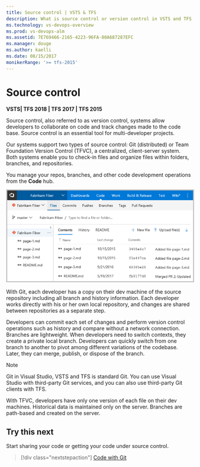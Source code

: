 ```yaml
---
title: Source control | VSTS & TFS
description: What is source control or version control in VSTS and TFS 
ms.technology: vs-devops-overview 
ms.prod: vs-devops-alm
ms.assetid: 7E769466-2165-4223-96FA-80A687287EFC
ms.manager: douge
ms.author: kaelli
ms.date: 08/15/2017
monikerRange: '>= tfs-2015'
---
```



# Source control

**VSTS| TFS 2018 | TFS 2017 | TFS 2015**

Source control, also referred to as version control, systems allow developers to collaborate on code and track changes made to the code base. Source control is an essential tool for multi-developer projects.  

Our systems support two types of source control: Git (distributed) or Team Foundation Version Control (TFVC), a centralized, client-server system. Both systems enable you to check-in files and organize files within folders, branches, and repositories. 

You manage your repos, branches, and other code development operations from the **Code** hub.   


<img src="_img/services/code-git-hub.png" alt="Code hub, Git, files page" style="border: 2px solid #C3C3C3;" />


With Git, each developer has a copy on their dev machine of the source repository including all branch and history information. Each developer works directly with his or her own local repository, and changes are shared between repositories as a separate step.

Developers can commit each set of changes and perform version control operations such as history and compare without a network connection. Branches are lightweight. When developers need to switch contexts, they create a private local branch. Developers can quickly switch from one branch to another to pivot among different variations of the codebase. Later, they can merge, publish, or dispose of the branch.

>[!NOTE]
>Git in Visual Studio, VSTS and TFS is standard Git. You can use Visual Studio with third-party Git services, and you can also use third-party Git clients with TFS.

With TFVC, developers have only one version of each file on their dev machines. Historical data is maintained only on the server. Branches are path-based and created on the server. 

 
## Try this next  

Start sharing your code or getting your code under source control.  

> [!div class="nextstepaction"]
> [Code with Git](code-with-git.md)
